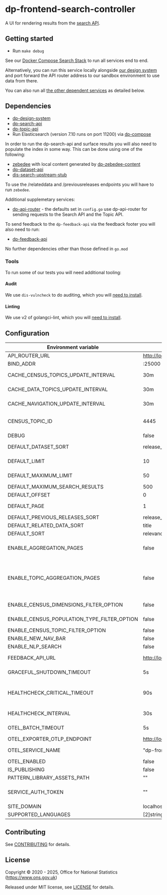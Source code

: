 # dp-frontend-search-controller

A UI for rendering results from the [search API](https://github.com/ONSdigital/dp-search-api).

## Getting started

* Run `make debug`

See our [Docker Compose Search Stack](https://github.com/ONSdigital/dp-compose/tree/main/v2/stacks/search) to run all services end to end.

Alternatively, you can run this service locally alongside [our design system](https://github.com/ONSdigital/dp-design-system) and port forward the API router address to our sandbox environment to use data from there.

You can also run all [the other dependent services](#dependencies) as detailed below.

## Dependencies

* [dp-design-system](https://github.com/ONSdigital/dp-design-system)
* [dp-search-api](https://github.com/ONSdigital/dp-search-api)
* [dp-topic-api](https://github.com/ONSdigital/dp-topic-api)
* Run Elasticsearch (version 7.10 runs on port 11200) via [dp-compose](https://github.com/ONSdigital/dp-compose)

In order to run the dp-search-api and surface results you will also need to populate the index in some way. This can be done using one of the following:

* [zebedee](https://github.com/ONSdigital/zebedee) with local content generated by [dp-zebedee-content](https://github.com/ONSdigital/dp-zebedee-content#dp-zebedee-content)
* [dp-dataset-api](https://github.com/ONSdigital/dp-dataset-api)
* [dis-search-upstream-stub](https://github.com/ONSdigital/dis-search-upstream-stub)

To use the /relateddata and /previousreleases endpoints you will have to run `zebedee`.

Additional supplemetary services:

* [dp-api-router](https://github.com/ONSdigital/dp-api-router) - the defaults set in `config.go` use dp-api-router for sending requests to the Search API and the Topic API.

To send feedback to the `dp-feedback-api` via the feedback footer you will also need to run:

* [dp-feedback-api](https://github.com/ONSdigital/dp-feedback-api)

No further dependencies other than those defined in `go.mod`

### Tools

To run some of our tests you will need additional tooling:

#### Audit

We use `dis-vulncheck` to do auditing, which you will [need to install](https://github.com/ONSdigital/dis-vulncheck).

#### Linting

We use v2 of golangci-lint, which you will [need to install](https://golangci-lint.run/docs/welcome/install).

## Configuration

| Environment variable                        | Default                              | Description                                                                                                                                                           |
|---------------------------------------------|--------------------------------------|-----------------------------------------------------------------------------------------------------------------------------------------------------------------------|
| API_ROUTER_URL                              | <http://localhost:23200/v1>          | The URL of the [dp-api-router](https://github.com/ONSdigital/dp-api-router)                                                                                           |
| BIND_ADDR                                   | :25000                               | The port to bind to                                                                                                                                                   |
| CACHE_CENSUS_TOPICS_UPDATE_INTERVAL         | 30m                                  | The time interval to update cache for census topics (`time.Duration` format)                                                                                          |
| CACHE_DATA_TOPICS_UPDATE_INTERVAL           | 30m                                  | The time interval to update cache for data topics (`time.Duration` format)                                                                                            |
| CACHE_NAVIGATION_UPDATE_INTERVAL            | 30m                                  | The time interval to update cache for navigation bar (`time.Duration` format)                                                                                         |
| CENSUS_TOPIC_ID                             | 4445                                 | Unique identifier for the census topic, used to get census topics from Topics API                                                                                     |
| DEBUG                                       | false                                | Enable debug mode                                                                                                                                                     |
| DEFAULT_DATASET_SORT                        | release_date                         | The default sort for census dataset finder                                                                                                                            |
| DEFAULT_LIMIT                               | 10                                   | The default limit of search results in a page                                                                                                                         |
| DEFAULT_MAXIMUM_LIMIT                       | 50                                   | The default maximum limit of search results in a page                                                                                                                 |
| DEFAULT_MAXIMUM_SEARCH_RESULTS              | 500                                  | The default maximum search results                                                                                                                                    |
| DEFAULT_OFFSET                              | 0                                    | The default offset of search results                                                                                                                                  |
| DEFAULT_PAGE                                | 1                                    | The default current page of search results                                                                                                                            |
| DEFAULT_PREVIOUS_RELEASES_SORT              | release_date                         | The default sort for previous releases                                                                                                                                |
| DEFAULT_RELATED_DATA_SORT                   | title                                | The default sort for related data                                                                                                                                     |
| DEFAULT_SORT                                | relevance                            | The default sort of search results                                                                                                                                    |
| ENABLE_AGGREGATION_PAGES                    | false                                | Enable the aggregation pages, is a combination feature flag with ENABLE_TOPIC_AGGREGATION_PAGES                                                                       |
| ENABLE_TOPIC_AGGREGATION_PAGES              | false                                | Enable the topic aggregation pages, is a combination feature flag with ENABLE_AGGREGATION_PAGES. To enable this, the ENABLE_AGGREGATION_PAGES flag has to be enabled. |
| ENABLE_CENSUS_DIMENSIONS_FILTER_OPTION      | false                                | Enable dimensions filter for census dataset finder                                                                                                                    |
| ENABLE_CENSUS_POPULATION_TYPE_FILTER_OPTION | false                                | Enable populations filter for census dataset finder                                                                                                                   |
| ENABLE_CENSUS_TOPIC_FILTER_OPTION           | false                                |                                                                                                                                                                       |
| ENABLE_NEW_NAV_BAR                          | false                                |                                                                                                                                                                       |
| ENABLE_NLP_SEARCH                           | false                                |                                                                                                                                                                       |
| FEEDBACK_API_URL                            | <http://localhost:23200/v1/feedback> | The public `dp-api-router` address for feedback, not the internal one                                                                                                 |
| GRACEFUL_SHUTDOWN_TIMEOUT                   | 5s                                   | The graceful shutdown timeout in seconds (`time.Duration` format)                                                                                                     |
| HEALTHCHECK_CRITICAL_TIMEOUT                | 90s                                  | Time to wait until an unhealthy dependent propagates its state to make this app unhealthy (`time.Duration` format)                                                    |
| HEALTHCHECK_INTERVAL                        | 30s                                  | Time between self-healthchecks (`time.Duration` format)                                                                                                               |
| OTEL_BATCH_TIMEOUT                          | 5s                                   | Interval between pushes to OT Collector                                                                                                                               |
| OTEL_EXPORTER_OTLP_ENDPOINT                 | <http://localhost:4317>              | URL for OpenTelemetry endpoint                                                                                                                                        |
| OTEL_SERVICE_NAME                           | "dp-frontend-search-controller"      | Service name to report to telemetry tools                                                                                                                             |
| OTEL_ENABLED                                | false                                | Feature flag to enable OpenTelemetry                                                                                                                                  |
| IS_PUBLISHING                               | false                                | Mode in which service is running                                                                                                                                      |
| PATTERN_LIBRARY_ASSETS_PATH                 | ""                                   | Pattern library location                                                                                                                                              |
| SERVICE_AUTH_TOKEN                          | ""                                   | This is required to identify the controller when it calls the topic API via the API router in publishing mode                                                         |
| SITE_DOMAIN                                 | localhost                            |                                                                                                                                                                       |
| SUPPORTED_LANGUAGES                         | [2]string{"en", "cy"}                | Supported languages                                                                                                                                                   |

## Contributing

See [CONTRIBUTING](CONTRIBUTING.md) for details.

## License

Copyright © 2020 - 2025, Office for National Statistics (<https://www.ons.gov.uk>)

Released under MIT license, see [LICENSE](LICENSE.md) for details.
